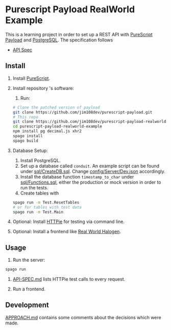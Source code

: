 # Purescript Payload RealWorld Example

This is a learning project in order to set up a REST API with [PureScript Payload](https://github.com/hoodunit/purescript-payload) and [PostgreSQL](https://www.postgresql.org). The specification follows

- [API Spec](https://github.com/gothinkster/realworld/tree/master/api)

## Install

1. Install [PureScript](https://www.purescript.org/).

1. Install repository 's software:

    1. Run:

    ```sh
    # Clone the patched version of payload
    git clone https://github.com/jim108dev/purescript-payload.git
    # This repo
    git clone https://github.com/jim108dev/purescript-payload-realworld-example.git
    cd purescript-payload-realworld-example
    npm install pg decimal.js xhr2
    spago install
    spago build
    ```

1. Database Setup:
   1. Install PostgreSQL.
   1. Set up a database called `conduit`. An example script can be found under [sql/CreateDB.sql](./sql/CreateDB.sql). Change [config/Server/Dev.json](./config/Server/Dev.json) accordingly.
   1. Install the database function `timestamp_to_char` under [sql/Functions.sql](./sql/Functions.sql), either the production or mock version in order to run the tests.
   1. Create tables with

    ```sh
    spago run -m Test.ResetTables
    # or for tables with test data
    spago run -m Test.Main
    ```

1. Optional: Install [HTTPie](https://httpie.io) for testing via command line.

1. Optional: Install a frontend like [Real World Halogen](<https://github.com/thomashoneyman/purescript-halogen-realworld>).

## Usage

1. Run the server:

```sh
spago run 
```

1. [API-SPEC.md](./API-SPEC.md) lists HTTPie test calls to every request.

1. Run a frontend.

## Development

[APPROACH.md](./APPROACH.md) contains some comments about the decisions which were made.
